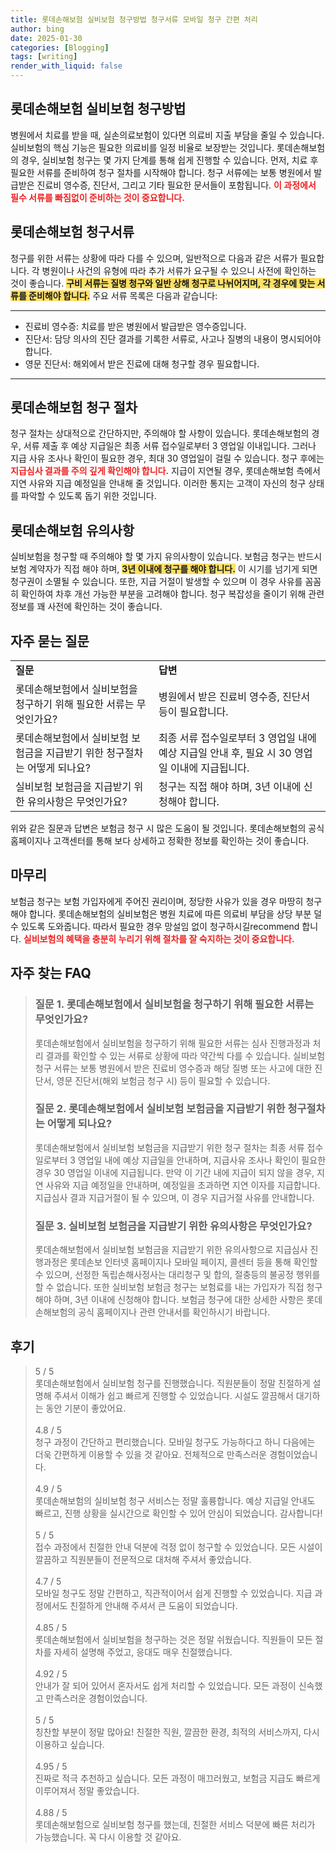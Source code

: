 ```yaml
---
title: 롯데손해보험 실비보험 청구방법 청구서류 모바일 청구 간편 처리
author: bing
date: 2025-01-30
categories: [Blogging]
tags: [writing]
render_with_liquid: false
---
```



<h2 id='롯데손해보험_실비보험_청구방법'>롯데손해보험 실비보험 청구방법</h2>

<p>병원에서 치료를 받을 때, 실손의료보험이 있다면 의료비 지출 부담을 줄일 수 있습니다. 실비보험의 핵심 기능은 필요한 의료비를 일정 비율로 보장받는 것입니다. 롯데손해보험의 경우, 실비보험 청구는 몇 가지 단계를 통해 쉽게 진행할 수 있습니다. 먼저, 치료 후 필요한 서류를 준비하여 청구 절차를 시작해야 합니다. 청구 서류에는 보통 병원에서 발급받은 진료비 영수증, 진단서, 그리고 기타 필요한 문서들이 포함됩니다. <b><span style="color: #ee2323;">이 과정에서 필수 서류를 빠짐없이 준비하는 것이 중요합니다.</span></b></p>

<h2 id='롯데손해보험_청구서류'>롯데손해보험 청구서류</h2>

<p>청구를 위한 서류는 상황에 따라 다를 수 있으며, 일반적으로 다음과 같은 서류가 필요합니다. 각 병원이나 사건의 유형에 따라 추가 서류가 요구될 수 있으니 사전에 확인하는 것이 좋습니다. <b><span style="background-color: #ffe066;">구비 서류는 질병 청구와 일반 상해 청구로 나뉘어지며, 각 경우에 맞는 서류를 준비해야 합니다.</span></b> 주요 서류 목록은 다음과 같습니다:</p>

<hr />

<ul>
    <li>진료비 영수증: 치료를 받은 병원에서 발급받은 영수증입니다.</li>
    <li>진단서: 담당 의사의 진단 결과를 기록한 서류로, 사고나 질병의 내용이 명시되어야 합니다.</li>
    <li>영문 진단서: 해외에서 받은 진료에 대해 청구할 경우 필요합니다.</li>
</ul>

<hr />

<h2 id='롯데손해보험_청구_절차'>롯데손해보험 청구 절차</h2>

<p>청구 절차는 상대적으로 간단하지만, 주의해야 할 사항이 있습니다. 롯데손해보험의 경우, 서류 제출 후 예상 지급일은 최종 서류 접수일로부터 3 영업일 이내입니다. 그러나 지급 사유 조사나 확인이 필요한 경우, 최대 30 영업일이 걸릴 수 있습니다. 청구 후에는 <b><span style="color: #ee2323;">지급심사 결과를 주의 깊게 확인해야 합니다.</span></b> 지급이 지연될 경우, 롯데손해보험 측에서 지연 사유와 지급 예정일을 안내해 줄 것입니다. 이러한 통지는 고객이 자신의 청구 상태를 파악할 수 있도록 돕기 위한 것입니다.</p>

<h2 id='롯데손해보험_유의사항'>롯데손해보험 유의사항</h2>

<p>실비보험을 청구할 때 주의해야 할 몇 가지 유의사항이 있습니다. 보험금 청구는 반드시 보험 계약자가 직접 해야 하며, <b><span style="background-color: #ffe066;">3년 이내에 청구를 해야 합니다.</span></b> 이 시기를 넘기게 되면 청구권이 소멸될 수 있습니다. 또한, 지급 거절이 발생할 수 있으며 이 경우 사유를 꼼꼼히 확인하여 차후 개선 가능한 부분을 고려해야 합니다. 청구 복잡성을 줄이기 위해 관련 정보를 꽤 사전에 확인하는 것이 좋습니다.</p>

<h2 id='자주_묻는_질문'>자주 묻는 질문</h2>

<table>
    <tr>
        <td><b>질문</b></td>
        <td><b>답변</b></td>
    </tr>
    <tr>
        <td>롯데손해보험에서 실비보험을 청구하기 위해 필요한 서류는 무엇인가요?</td>
        <td>병원에서 받은 진료비 영수증, 진단서 등이 필요합니다.</td>
    </tr>
    <tr>
        <td>롯데손해보험에서 실비보험 보험금을 지급받기 위한 청구절차는 어떻게 되나요?</td>
        <td>최종 서류 접수일로부터 3 영업일 내에 예상 지급일 안내 후, 필요 시 30 영업일 이내에 지급됩니다.</td>
    </tr>
    <tr>
        <td>실비보험 보험금을 지급받기 위한 유의사항은 무엇인가요?</td>
        <td>청구는 직접 해야 하며, 3년 이내에 신청해야 합니다.</td>
    </tr>
</table>

<p>위와 같은 질문과 답변은 보험금 청구 시 많은 도움이 될 것입니다. 롯데손해보험의 공식 홈페이지나 고객센터를 통해 보다 상세하고 정확한 정보를 확인하는 것이 좋습니다.</p>

<h2 id='마무리'>마무리</h2>

<p>보험금 청구는 보험 가입자에게 주어진 권리이며, 정당한 사유가 있을 경우 마땅히 청구해야 합니다. 롯데손해보험의 실비보험은 병원 치료에 따른 의료비 부담을 상당 부분 덜 수 있도록 도와줍니다. 따라서 필요한 경우 망설임 없이 청구하시길recommend 합니다. <b><span style="color: #ee2323;">실비보험의 혜택을 충분히 누리기 위해 절차를 잘 숙지하는 것이 중요합니다.</span></b></p>


<h2 id='자주_찾는_FAQ'>자주 찾는 FAQ</h2>
<div itemscope="" itemtype="https://schema.org/FAQPage"> 
<blockquote> 
<div itemscope="" itemprop="mainEntity" itemtype="https://schema.org/Question"> 
<h3 itemprop="name">질문 1. 롯데손해보험에서 실비보험을 청구하기 위해 필요한 서류는 무엇인가요?</h3> 
<div itemscope="" itemprop="acceptedAnswer" itemtype="https://schema.org/Answer"> 
<span itemprop="text"> 
<p>롯데손해보험에서 실비보험을 청구하기 위해 필요한 서류는 심사 진행과정과 처리 결과를 확인할 수 있는 서류로 상황에 따라 약간씩 다를 수 있습니다. 실비보험 청구 서류는 보통 병원에서 받은 진료비 영수증과 해당 질병 또는 사고에 대한 진단서, 영문 진단서(해외 보험금 청구 시) 등이 필요할 수 있습니다.</p> 
</span> 
</div> 
</div> 
<div itemscope="" itemprop="mainEntity" itemtype="https://schema.org/Question"> 
<h3 itemprop="name">질문 2. 롯데손해보험에서 실비보험 보험금을 지급받기 위한 청구절차는 어떻게 되나요?</h3> 
<div itemscope="" itemprop="acceptedAnswer" itemtype="https://schema.org/Answer"> 
<span itemprop="text"> 
<p>롯데손해보험에서 실비보험 보험금을 지급받기 위한 청구 절차는 최종 서류 접수일로부터 3 영업일 내에 예상 지급일을 안내하며, 지급사유 조사나 확인이 필요한 경우 30 영업일 이내에 지급됩니다. 만약 이 기간 내에 지급이 되지 않을 경우, 지연 사유와 지급 예정일을 안내하며, 예정일을 초과하면 지연 이자를 지급합니다. 지급심사 결과 지급거절이 될 수 있으며, 이 경우 지급거절 사유를 안내합니다.</p> 
</span> 
</div> 
</div> 
<div itemscope="" itemprop="mainEntity" itemtype="https://schema.org/Question"> 
<h3 itemprop="name">질문 3. 실비보험 보험금을 지급받기 위한 유의사항은 무엇인가요?</h3> 
<div itemscope="" itemprop="acceptedAnswer" itemtype="https://schema.org/Answer"> 
<span itemprop="text"> 
<p>롯데손해보험에서 실비보험 보험금을 지급받기 위한 유의사항으로 지급심사 진행과정은 롯데손보 인터넷 홈페이지나 모바일 페이지, 콜센터 등을 통해 확인할 수 있으며, 선정한 독립손해사정사는 대리청구 및 합의, 절충등의 불공정 행위를 할 수 없습니다. 또한 실비보험 보험금 청구는 보험료를 내는 가입자가 직접 청구해야 하며, 3년 이내에 신청해야 합니다. 보험금 청구에 대한 상세한 사항은 롯데손해보험의 공식 홈페이지나 관련 안내서를 확인하시기 바랍니다.</p> 
</span> 
</div> 
</div> 
</blockquote> 
</div>
<h2 id='후기'>후기</h2>
<div itemscope itemtype="https://schema.org/Product">
  <blockquote>
  <div itemprop="review" itemscope itemtype="https://schema.org/Review">
      <div itemprop="reviewRating" itemscope itemtype="https://schema.org/Rating"> <span itemprop="ratingValue">5</span> / <span itemprop="bestRating">5</span> </div>
      <span itemprop="reviewBody">롯데손해보험에서 실비보험 청구를 진행했습니다. 직원분들이 정말 친절하게 설명해 주셔서 이해가 쉽고 빠르게 진행할 수 있었습니다. 시설도 깔끔해서 대기하는 동안 기분이 좋았어요.</span>
  </div>
  <br>
  <div itemprop="review" itemscope itemtype="https://schema.org/Review">
      <div itemprop="reviewRating" itemscope itemtype="https://schema.org/Rating"> <span itemprop="ratingValue">4.8</span> / <span itemprop="bestRating">5</span> </div>
      <span itemprop="reviewBody">청구 과정이 간단하고 편리했습니다. 모바일 청구도 가능하다고 하니 다음에는 더욱 간편하게 이용할 수 있을 것 같아요. 전체적으로 만족스러운 경험이었습니다.</span>
  </div>
  <br>
  <div itemprop="review" itemscope itemtype="https://schema.org/Review">
      <div itemprop="reviewRating" itemscope itemtype="https://schema.org/Rating"> <span itemprop="ratingValue">4.9</span> / <span itemprop="bestRating">5</span> </div>
      <span itemprop="reviewBody">롯데손해보험의 실비보험 청구 서비스는 정말 훌륭합니다. 예상 지급일 안내도 빠르고, 진행 상황을 실시간으로 확인할 수 있어 안심이 되었습니다. 감사합니다!</span>
  </div>
  <br>
  <div itemprop="review" itemscope itemtype="https://schema.org/Review">
      <div itemprop="reviewRating" itemscope itemtype="https://schema.org/Rating"> <span itemprop="ratingValue">5</span> / <span itemprop="bestRating">5</span> </div>
      <span itemprop="reviewBody">접수 과정에서 친절한 안내 덕분에 걱정 없이 청구할 수 있었습니다. 모든 시설이 깔끔하고 직원분들이 전문적으로 대처해 주셔서 좋았습니다.</span>
  </div>
  <br>
  <div itemprop="review" itemscope itemtype="https://schema.org/Review">
      <div itemprop="reviewRating" itemscope itemtype="https://schema.org/Rating"> <span itemprop="ratingValue">4.7</span> / <span itemprop="bestRating">5</span> </div>
      <span itemprop="reviewBody">모바일 청구도 정말 간편하고, 직관적이어서 쉽게 진행할 수 있었습니다. 지급 과정에서도 친절하게 안내해 주셔서 큰 도움이 되었습니다.</span>
  </div>
  <br>
  <div itemprop="review" itemscope itemtype="https://schema.org/Review">
      <div itemprop="reviewRating" itemscope itemtype="https://schema.org/Rating"> <span itemprop="ratingValue">4.85</span> / <span itemprop="bestRating">5</span> </div>
      <span itemprop="reviewBody">롯데손해보험에서 실비보험을 청구하는 것은 정말 쉬웠습니다. 직원들이 모든 절차를 자세히 설명해 주었고, 응대도 매우 친절했습니다.</span>
  </div>
  <br>
  <div itemprop="review" itemscope itemtype="https://schema.org/Review">
      <div itemprop="reviewRating" itemscope itemtype="https://schema.org/Rating"> <span itemprop="ratingValue">4.92</span> / <span itemprop="bestRating">5</span> </div>
      <span itemprop="reviewBody">안내가 잘 되어 있어서 혼자서도 쉽게 처리할 수 있었습니다. 모든 과정이 신속했고 만족스러운 경험이었습니다.</span>
  </div>
  <br>
  <div itemprop="review" itemscope itemtype="https://schema.org/Review">
      <div itemprop="reviewRating" itemscope itemtype="https://schema.org/Rating"> <span itemprop="ratingValue">5</span> / <span itemprop="bestRating">5</span> </div>
      <span itemprop="reviewBody">칭찬할 부분이 정말 많아요! 친절한 직원, 깔끔한 환경, 최적의 서비스까지, 다시 이용하고 싶습니다.</span>
  </div>
  <br>
  <div itemprop="review" itemscope itemtype="https://schema.org/Review">
      <div itemprop="reviewRating" itemscope itemtype="https://schema.org/Rating"> <span itemprop="ratingValue">4.95</span> / <span itemprop="bestRating">5</span> </div>
      <span itemprop="reviewBody">진짜로 적극 추천하고 싶습니다. 모든 과정이 매끄러웠고, 보험금 지급도 빠르게 이루어져서 정말 좋았습니다.</span>
  </div>
  <br>
  <div itemprop="review" itemscope itemtype="https://schema.org/Review">
      <div itemprop="reviewRating" itemscope itemtype="https://schema.org/Rating"> <span itemprop="ratingValue">4.88</span> / <span itemprop="bestRating">5</span> </div>
      <span itemprop="reviewBody">롯데손해보험으로 실비보험 청구를 했는데, 친절한 서비스 덕분에 빠른 처리가 가능했습니다. 꼭 다시 이용할 것 같아요.</span>
  </div>
  </blockquote>
</div>

